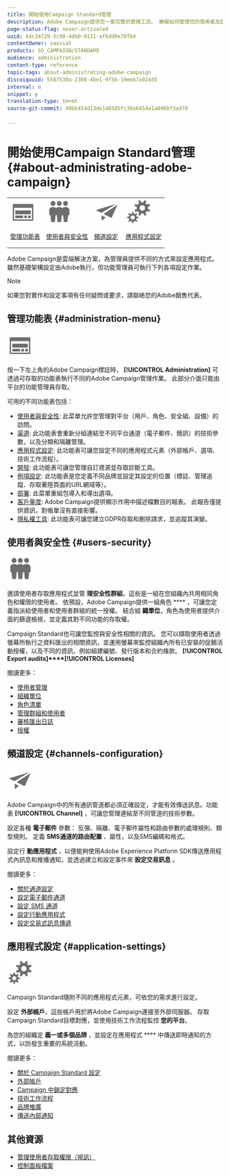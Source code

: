 ```yaml
---
title: 開始使用Campaign Standard管理
description: Adobe Campaign提供您一套完整的管理工具。 瞭解如何管理您的使用者及設定您的通道。
page-status-flag: never-activated
uuid: 64c34729-5c98-4db0-9131-af6dd0e78fb4
contentOwner: sauviat
products: SG_CAMPAIGN/STANDARD
audience: administration
content-type: reference
topic-tags: about-administrating-adobe-campaign
discoiquuid: 5587530a-2308-4be1-9f56-19eeb7a924d5
internal: n
snippet: y
translation-type: tm+mt
source-git-commit: 40bb454d13de14658bfc30a6454a1a896bf3ad70

---
```



# 開始使用Campaign Standard管理 {#about-administrating-adobe-campaign}

<table>
<tr><td><img src="assets/do-not-localize/icon_menu.svg" width="60px"><p><a href="#administration-menu">管理功能表</a></p></td>
<td><img src="assets/do-not-localize/icon_users.svg" width="60px"><p><a href="#users-security">使用者與安全性</a></p></td>
<td><img src="assets/do-not-localize/icon_channels.svg" width="60px"><p><a href="#channels-configuration">頻道設定</a></p></td>
<td><img src="assets/do-not-localize/icon_settings.svg" width="60px"><p><a href="#application-settings">應用程式設定</a></p></td></tr>
</table>

Adobe Campaign是雲端解決方案，為管理員提供不同的方式來設定應用程式。 雖然基礎架構設定由Adobe執行，但功能管理員可執行下列各項設定作業。

>[!NOTE]
>
>如果您對實作和設定事項有任何疑問或要求，請聯絡您的Adobe銷售代表。

## 管理功能表 {#administration-menu}

<img src="assets/do-not-localize/icon_menu.svg" width="60px">

按一下左上角的Adobe Campaign標誌時， **[!UICONTROL Administration]** 可透過可存取的功能表執行不同的Adobe Campaign管理作業。 此部分介面只能由平台的功能管理員存取。

可用的不同功能表包括：

* [使用者與安全性](../../administration/using/about-access-management.md): 此菜單允許您管理對平台（用戶、角色、安全組、設備）的訪問。
* [渠道](../../administration/using/about-channel-configuration.md): 此功能表會重新分組連結至不同平台通道（電子郵件、簡訊）的技術參數，以及分類和隔離管理。
* [應用程式設定](../../administration/using/external-accounts.md): 此功能表可讓您設定不同的應用程式元素（外部帳戶、選項、技術工作流程）。
* [開發](../../developing/using/data-model-concepts.md): 此功能表可讓您管理自訂資源並存取診斷工具。
* [例項設定](../../administration/using/branding.md): 此功能表是您定義不同品牌並設定其設定的位置（標誌、管理追蹤、存取著陸頁面的URL網域等）。
* [部署](../../automating/using/managing-packages.md): 此菜單重組包導入和導出選項。
* [客戶量度](../../audiences/using/active-profiles.md): Adobe Campaign提供顯示作用中描述檔數目的報表。 此報告僅提供資訊，對帳單沒有直接影響。
* [隱私權工具](https://docs.campaign.adobe.com/doc/standard/getting_started/en/ACS_GDPR.html): 此功能表可讓您建立GDPR存取和刪除請求，並追蹤其演變。

## 使用者與安全性 {#users-security}

<img src="assets/do-not-localize/icon_users.svg"  width="60px">

邀請使用者存取應用程式並管 **理安全性群組**，這些是一組在您組織內共用相同角色和權限的使用者。 依預設，Adobe Campaign提供一組角色 **** ，可讓您定義指派給使用者和使用者群組的統一授權。 結合組 **織單位**，角色為使用者提供介面的篩選檢視，並定義其對不同功能的存取權。

Campaign Standard也可讓您監控與安全性相關的資訊。 您可以擷取使用者透過螢幕所執行之資料匯出的相關資訊，並運用螢幕來監控組織內所有已安裝的促銷活動授權，以及不同的資訊，例如組建編號、發行版本和合約條款。 **[!UICONTROL Export audits]****[!UICONTROL Licenses]**

閱讀更多：

* [使用者管理](../../administration/using/users-management.md)
* [組織單位](../../administration/using/organizational-units.md)
* [角色清單](../../administration/using/list-of-roles.md)
* [管理群組和使用者](../../administration/using/managing-groups-and-users.md)
* [審核匯出日誌](../../administration/using/auditing-export-logs.md)
* [授權](../../administration/using/licenses.md)

## 頻道設定 {#channels-configuration}

<img src="assets/do-not-localize/icon_channels.svg" width="60px">

Adobe Campaign中的所有通訊管道都必須正確設定，才能有效傳送訊息。功能表 **[!UICONTROL Channel]** ，可讓您管理連結至不同管道的技術參數。

設定各種 **電子郵件** 參數： 反彈、隔離、電子郵件屬性和路由參數的處理規則、類型規則。 定義 **SMS通道的路由配置** 、屬性，以及SMS編碼和格式。

設定行 **動應用程式** ，以便能夠使用Adobe Experience Platform SDK傳送應用程式內訊息和推播通知，並透過建立和設定事件來 **設定交易訊息** 。

閱讀更多：

* [關於通道設定](../../administration/using/about-channel-configuration.md)
* [設定電子郵件通道](../../administration/using/configuring-email-channel.md)
* [設定 SMS 通道](../../administration/using/configuring-sms-channel.md)
* [設定行動應用程式](../../administration/using/configuring-a-mobile-application.md)
* [設定交易式訊息傳遞](../../administration/using/configuring-transactional-messaging.md)

## 應用程式設定 {#application-settings}

<img src="assets/do-not-localize/icon_settings.svg" width="60px">

Campaign Standard隨附不同的應用程式元素，可依您的需求進行設定。

設定 **外部帳戶**，這些帳戶用於將Adobe Campaign連接至外部伺服器。 存取Campaign Standard目標對應，並使用技術工作流程監控 **您的平台**。

為您的組織定 **義一或多個品牌** ，並設定在應用程式 **** 中傳送即時通知的方式，以防發生重要的系統活動。

閱讀更多：

* [關於 Campaign Standard 設定](../../administration/using/about-campaign-standard-settings.md)
* [外部帳戶](../../administration/using/external-accounts.md)
* [Campaign 中鎖定對應](../../administration/using/target-mappings-in-campaign.md)
* [技術工作流程](../../administration/using/technical-workflows.md)
* [品牌推廣](../../administration/using/branding.md)
* [傳送內部通知](../../administration/using/sending-internal-notifications.md)

## 其他資源

* [管理使用者存取權限（視訊）](https://docs.adobe.com/content/help/en/campaign-standard-learn/tutorials/administrating/managing-user-access-rights.html)
* [控制面板檔案](https://docs.adobe.com/content/help/zh-Hant/control-panel/using/control-panel-home.html)
